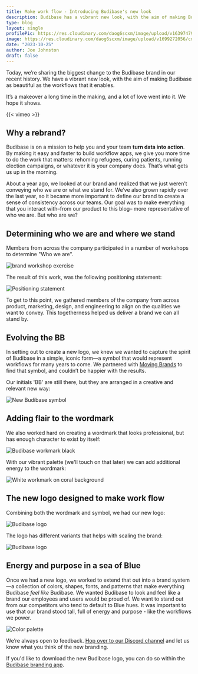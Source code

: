 ```yaml
---
title: Make work flow - Introducing Budibase's new look
description: Budibase has a vibrant new look, with the aim of making Budibase as beautiful as the workflows that it enables.
type: blog
layout: single
profilePic: https://res.cloudinary.com/daog6scxm/image/upload/v1639747995/cms/joe_illustration_gray_bg_e97wdl.jpg
image: https://res.cloudinary.com/daog6scxm/image/upload/v1699272056/cms/new-branding/new-branding_kqj02h.png
date: "2023-10-25"
author: Joe Johnston
draft: false
---
```


Today, we’re sharing the biggest change to the Budibase brand in our recent history. We have a vibrant new look, with the aim of making Budibase as beautiful as the workflows that it enables.

It’s a makeover a long time in the making, and a lot of love went into it. We hope it shows.

{{< vimeo >}}

## Why a rebrand?

Budibase is on a mission to help you and your team **turn data into action**. By making it easy and faster to build workflow apps, we give you more time to do the work that matters: rehoming refugees, curing patients, running election campaigns, or whatever it is your company does. That’s what gets us up in the morning.

About a year ago, we looked at our brand and realized that we just weren’t conveying who we are or what we stand for. We’ve also grown rapidly over the last year, so it became more important to define our brand to create a sense of consistency across our teams. Our goal was to make everything that you interact with–from our product to this blog– more representative of who we are. But who are we?



## Determining who we are and where we stand

Members from across the company participated in a number of workshops to determine "Who we are".

![brand workshop exercise](https://res.cloudinary.com/daog6scxm/image/upload/v1698235271/cms/new-branding/CleanShot_2023-10-25_at_12.59.39_2x_rxfvgk.webp)

The result of this work, was the following positioning statement:

![Positioning statement](https://res.cloudinary.com/daog6scxm/image/upload/v1698236334/cms/new-branding/positioning_afqh4x.webp)

To get to this point, we gathered members of the company from across product, marketing, design, and engineering to align on the qualities we want to convey. This togetherness helped us deliver a brand we can all stand by.



## Evolving the BB

In setting out to create a new logo, we knew we wanted to capture the spirit of Budibase in a simple, iconic form—a symbol that would represent workflows for many years to come. We partnered with [Moving Brands](http://www.movingbrands.com/) to find that symbol, and couldn’t be happier with the results.

Our initials 'BB' are still there, but they are arranged in a creative and relevant new way:

![New Budibase symbol](https://res.cloudinary.com/daog6scxm/image/upload/v1698236085/cms/new-branding/CleanShot_2023-10-25_at_13.14.18_2x_bi86bi.webp)



## Adding flair to the wordmark

We also worked hard on creating a wordmark that looks professional, but has enough character to exist by itself:

![Budibase workmark black](https://res.cloudinary.com/daog6scxm/image/upload/v1698236675/cms/new-branding/Homepage_OG_image_pmq7bu.webp)

With our vibrant palette (we'll touch on that later) we can add additional energy to the wordmark:

![White workmark on coral background](https://res.cloudinary.com/daog6scxm/image/upload/v1698236621/cms/new-branding/wordmark_zoqciv.webp)



## The new logo designed to make work flow

Combining both the wordmark and symbol, we had our new logo:

![Budibase logo](https://res.cloudinary.com/daog6scxm/image/upload/v1698236675/cms/new-branding/budibase-logo-simple_umqemf.webp)

The logo has different variants that helps with scaling the brand:

![Budibase logo](https://res.cloudinary.com/daog6scxm/image/upload/v1698236334/cms/new-branding/budibase-logo_nlxlzs.webp)



## Energy and purpose in a sea of Blue

Once we had a new logo, we worked to extend that out into a brand system—a collection of colors, shapes, fonts, and patterns that make everything Budibase *feel like* Budibase. We wanted Budibase to look and feel like a brand our employees and users would be proud of.  We want to stand out from our competitors who tend to default to Blue hues. It was important to use that our brand stood tall, full of energy and purpose - like the workflows we power.

![Color palette](https://res.cloudinary.com/daog6scxm/image/upload/v1698236333/cms/new-branding/bb-colors_a4qffk.webp)



We’re always open to feedback. [Hop over to our Discord channel](https://discord.com/invite/ZepTmGbtfF) and let us know what you think of the new branding.

If you'd like to download the new Budibase logo, you can do so within the [Budibase branding app](https://budimaster.budibase.app/app/branding#/branding).
